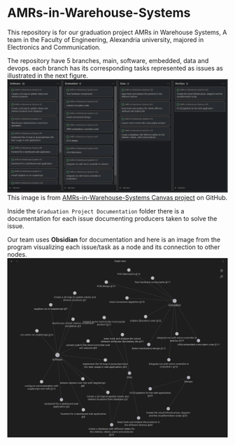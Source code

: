 # AMRs-in-Warehouse-Systems
This repository is for our graduation project ‫‪AMRs‬‬ ‫‪in‬‬ ‫‪Warehouse‬‬ ‫‪Systems, A team in the Faculty of Engineering, Alexandria university, majored in Electronics and Communication.

The repository have 5 branches, main, software, embedded, data and devops. each branch has its corresponding tasks represented as issues as illustrated in the next figure.
![canvas](README-images/canvas2.png)
This image is from [AMRs-in-Warehouse-Systems Canvas project](https://github.com/users/eslamdyab21/projects/2/views/1) on GitHub.

Inside the `Graduation Project Documentation` folder there is a documentation for each issue documenting producers taken to solve the issue. 

Our team uses **Obsidian** for documentation and here is an image from the program visualizing each issue/task as a node and its connection to other nodes.
![obsidian-nodes](README-images/obsidian-nodes.png)
